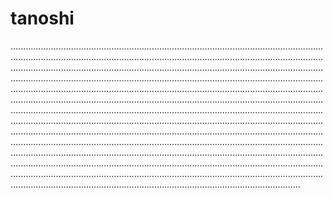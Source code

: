 # tanoshi
...............................................................................................................................................................................................................................................................................................................................................................................................................................................................................................................................................................................................................................................................................................................................................................................................................................................................................................................................................................................................................................................................................................................................................................................................................................................................................................................................................................................................................................................................................................................................................................................................................................................................................................................................................................................................